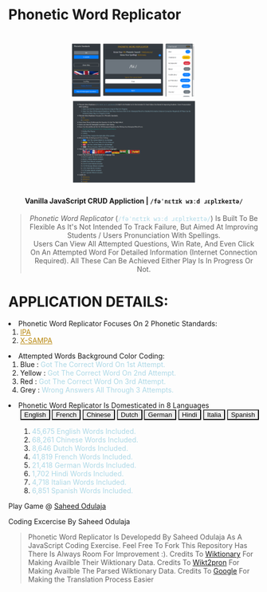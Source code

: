 Phonetic Word Replicator
================================

<h1 align="center">
  <a href="https://animejs.com" style="margin-right: 5px"><img src="/img/Phonetic-Word-Replicator(0).png" width="250"/></a>
  <a href="https://animejs.com"><img src="/img/Phonetic-Word-Replicator(1).png" width="250"/></a>
</h1>

<h4 align="center">Vanilla JavaScript CRUD Appliction | <code>/fəˈnɛtɪk wɜːd ɹɛplɪkeɪtə/</code></h4>

<blockquote align="center">
    <em>Phonetic Word Replicator</em> (<code style="color: lightblue">/fəˈnɛtɪk wɜːd ɹɛplɪkeɪtə/</code>) Is Built To Be Flexible As It's Not Intended To Track Failure, But Aimed At Improving Students / Users Pronunciation With Spellings.
    <br>
    Users Can View All Attempted Questions, Win Rate, And Even Click On An Attempted Word For Detailed Information (Internet Connection Required). All These Can Be Achieved Either Play Is In Progress Or Not.
</blockquote>

# APPLICATION DETAILS:
<li><span id="footer-2">Phonetic Word Replicator Focuses On 2 Phonetic Standards: </span>
    <ol>
        <li><a id="footer-2-a" href="https://en.m.wikipedia.org/wiki/International_Phonetic_Alphabet" target="_blank" style="color: darkgoldenrod">IPA</a></li>
        <li><a id="footer-2-b" href="https://en.m.wikipedia.org/wiki/X-SAMPA" target="_blank" style="color: darkgoldenrod">X-SAMPA</a></li>
    </ol>
</li>

<li><span id="footer-6">Attempted Words Background Color Coding:</span>
    <ol>
        <li><span id="footer-6-a" class="badge badge-pill bg-primary text-white">Blue</span> : <span id="footer-6-a-a" style="color: lightblue">Got The Correct Word On 1st Attempt.</span></li>
        <li><span id="footer-6-b" class="badge badge-pill bg-warning text-dark">Yellow</span> : <span id="footer-6-b-a" style="color: lightblue">Got The Correct Word On 2nd Attempt.</span></li>
        <li><span id="footer-6-c" class="badge badge-pill bg-danger text-white">Red</span> : <span id="footer-6-c-a" style="color: lightblue">Got The Correct Word On 3rd Attempt.</span></li>
        <li><span id="footer-6-d" class="badge badge-pill bg-secondary text-white">Grey</span> : <span id="footer-6-d-a" style="color: lightblue">Wrong Answers All Through 3 Attempts.</span></li>
    </ol>
</li>

<li> <span id="footer-7">Phonetic Word Replicator Is Domesticated in 8 Languages </span>
    <ul>
        <button type="button" class="btn btn-outline-secondary" style="background-image: url(img/English.jpeg); background-size: cover">English</button>
        <button type="button" class="btn btn-outline-secondary" style="background-image: url(img/french-flag.jpg); background-size: cover">French</button>
        <button type="button" class="btn btn-outline-dark" style="background-image: url(img/Chinese.jpg); background-size: cover">Chinese</button>
        <button type="button" class="btn btn-outline-dark" style="background-image: url(img/Dutch.jpg); background-size: contain">Dutch</button>
        <button type="button" class="btn btn-outline-success" style="background-image: url(img/German.jpg); background-size: contain">German</button>
        <button type="button" class="btn btn-outline-secondary" style="background-image: url(img/Hindi.jpg); background-size: contain">Hindi</button>
        <button type="button" class="btn btn-outline-light" style="background-image: url(img/italian.jpg); background-size: cover">Italia</button>
        <button type="button" class="btn btn-outline-light" style="background-image: url(img/Spanish.jpg); background-size: contain">Spanish</button>
        <ol>
            <li> <span  id="footer-8-a" style="color: lightblue">45,675 English Words Included.</span></li>
            <li> <span  id="footer-8-b" style="color: lightblue"> 68,261 Chinese Words Included.</span></li>
            <li><span id="footer-8-c" style="color: lightblue"> 8,646 Dutch Words Included.</span></li>
            <li><span id="footer-8-d" style="color: lightblue"> 41,819 French Words Included.</span></li>
            <li><span id="footer-8-e" style="color: lightblue"> 21,418 German Words Included.</span></li>
            <li><span id="footer-8-f" style="color: lightblue"> 1,702 Hindi Words Included.</span></li>
            <li><span id="footer-8-g" style="color: lightblue"> 4,718 Italian Words Included.</span></li>
            <li><span id="footer-8-h" style="color: lightblue"> 6,851 Spanish Words Included.</span></li>
        </ol>
    </ul>
</li>

Play Game @ [Saheed Odulaja](https://sidodus.github.io/)

Coding Excercise By Saheed Odulaja
> Phonetic Word Replicator Is Developedd By Saheed Odulaja As A JavaScript Coding Exercise.
> Feel Free To Fork This Repository Has There Is Always Room For Improvement :).
> Credits To [Wiktionary](https://wiktionary.org) For Making Availble Their Wiktionary Data.
> Credits To [Wikt2pron](https://github.com/abuccts/wikt2pron) For Making Availble The Parsed Wiktionary Data.
> Credits To [Google](https://translate.google) For Making the Translation Process Easier
